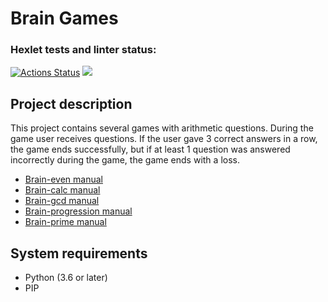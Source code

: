 # Brain Games
### Hexlet tests and linter status:
[![Actions Status](https://github.com/Labidahrom/python-project-lvl1/workflows/hexlet-check/badge.svg)](https://github.com/Labidahrom/python-project-lvl1/actions)
<a href="https://codeclimate.com/github/Labidahrom/python-project-lvl1/maintainability"><img src="https://api.codeclimate.com/v1/badges/832ff76df613c8fcd2f3/maintainability" /></a>
## Project description
This project contains several games with arithmetic questions. During the game user receives questions. If the user gave 3 correct answers in a row, the game ends successfully, but if at least 1 question was answered incorrectly during the game, the game ends with a loss.

- [Brain-even manual](https://asciinema.org/a/Tvox8mMAQKrzohaOOYyZaZdwS)
- [Brain-calc manual](https://asciinema.org/a/HvVQiq639MFOb6grHKwoe6wZE)
- [Brain-gcd manual](https://asciinema.org/a/GCGO2AzGP97hC8GpEGJOUQVNt)
- [Brain-progression manual](https://asciinema.org/a/GotOjTADNeImgQo7UhqVrUgCI)
- [Brain-prime manual](https://asciinema.org/a/hyc4qNIjMcHw77O8BTSxedsO7)
## System requirements
- Python (3.6 or later)
- PIP
